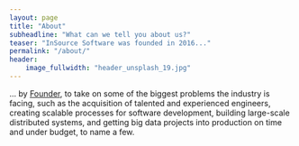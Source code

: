 ```yaml
---
layout: page
title: "About"
subheadline: "What can we tell you about us?"
teaser: "InSource Software was founded in 2016..."
permalink: "/about/"
header:
    image_fullwidth: "header_unsplash_19.jpg"
---
```

... by [Founder][1], to take on some of the biggest problems the industry is facing, such as the acquisition of talented and experienced engineers, creating scalable processes for software development, building large-scale distributed systems, and getting big data projects into production on time and under budget, to name a few.

 [1]: /team/founder/